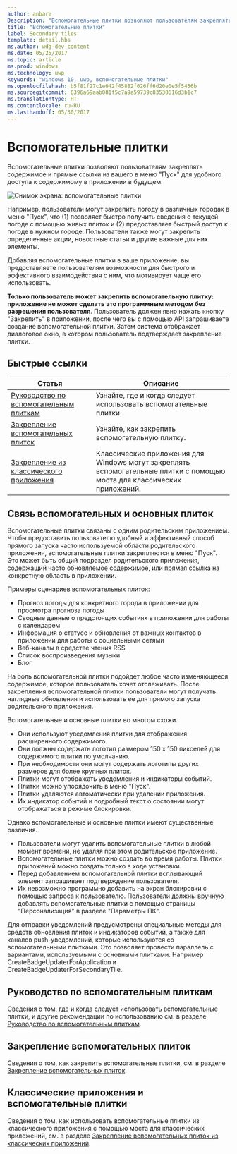 ```yaml
---
author: anbare
Description: "Вспомогательные плитки позволяют пользователям закреплять содержимое и прямые ссылки из вашего в меню &quot;Пуск&quot; для удобного доступа к содержимому в приложении в будущем."
title: "Вспомогательные плитки"
label: Secondary tiles
template: detail.hbs
ms.author: wdg-dev-content
ms.date: 05/25/2017
ms.topic: article
ms.prod: windows
ms.technology: uwp
keywords: "windows 10, uwp, вспомогательные плитки"
ms.openlocfilehash: b5f81f27c1e042f45882f026ff6d20e0e5f5456b
ms.sourcegitcommit: 6396a69aab081f5c7a9a59739c83538616d3b1c7
ms.translationtype: HT
ms.contentlocale: ru-RU
ms.lasthandoff: 05/30/2017
---
```

# <a name="secondary-tiles"></a>Вспомогательные плитки
<link rel="stylesheet" href="https://az835927.vo.msecnd.net/sites/uwp/Resources/css/custom.css">

Вспомогательные плитки позволяют пользователям закреплять содержимое и прямые ссылки из вашего в меню "Пуск" для удобного доступа к содержимому в приложении в будущем.

![Снимок экрана: вспомогательные плитки](images/secondarytiles.png)

Например, пользователи могут закрепить погоду в различных городах в меню "Пуск", что (1) позволяет быстро получить сведения о текущей погоде с помощью живых плиток и (2) предоставляет быстрый доступ к погоде в нужном городе. Пользователи также могут закрепить определенные акции, новостные статьи и другие важные для них элементы.

Добавляя вспомогательные плитки в ваше приложение, вы предоставляете пользователям возможности для быстрого и эффективного взаимодействия с ним, что мотивирует чаще его использовать.

**Только пользователь может закрепить вспомогательную плитку: приложение не может сделать это программным методом без разрешения пользователя**. Пользователь должен явно нажать кнопку "Закрепить" в приложении, после чего вы с помощью API запрашиваете создание вспомогательной плитки. Затем система отображает диалоговое окно, в котором пользователь подтверждает закрепление плитки.

## <a name="quick-links"></a>Быстрые ссылки

| Статья | Описание |
| --- | --- |
| [Руководство по вспомогательным плиткам](tiles-and-notifications-secondary-tiles-guidance.md) | Узнайте, где и когда следует использовать вспомогательные плитки. |
| [Закрепление вспомогательных плиток](tiles-and-notifications-secondary-tiles-pinning.md) | Узнайте, как закрепить вспомогательную плитку. |
| [Закрепление из классического приложения](tiles-and-notifications-secondary-tiles-desktop-pinning.md) | Классические приложения для Windows могут закреплять вспомогательные плитки с помощью моста для классических приложений. |


## <a name="secondary-tiles-in-relation-to-primary-tiles"></a>Связь вспомогательных и основных плиток

Вспомогательные плитки связаны с одним родительским приложением. Чтобы предоставить пользователю удобный и эффективный способ прямого запуска часто используемой области родительского приложения, вспомогательные плитки закрепляются в меню "Пуск". Это может быть общий подраздел родительского приложения, содержащий часто обновляемое содержимое, или прямая ссылка на конкретную область в приложении.

Примеры сценариев вспомогательных плиток:

* Прогноз погоды для конкретного города в приложении для просмотра прогноза погоды
* Сводные данные о предстоящих событиях в приложении для работы с календарем
* Информация о статусе и обновления от важных контактов в приложении для работы с социальными сетями
* Веб-каналы в средстве чтения RSS
* Список воспроизведения музыки
* Блог

На роль вспомогательной плитки подойдет любое часто изменяющееся содержимое, которое пользователь хочет отслеживать. После закрепления вспомогательной плитки пользователи могут получать наглядные обновления и использовать ее для прямого запуска родительского приложения.

Вспомогательные и основные плитки во многом схожи.

* Они используют уведомления плитки для отображения расширенного содержимого.
* Они должны содержать логотип размером 150 x 150 пикселей для содержимого плитки по умолчанию.
* При необходимости они могут содержать логотипы других размеров для более крупных плиток.
* Плитки могут отображать уведомления и индикаторы событий.
* Плитки можно упорядочить в меню "Пуск".
* Плитки удаляются автоматически при удалении приложения.
* Их индикатор событий и подробный текст о состоянии могут отображаться в режиме блокировки.

Однако вспомогательные и основные плитки имеют существенные различия.

* Пользователи могут удалить вспомогательные плитки в любой момент времени, не удаляя при этом родительское приложение.
* Вспомогательные плитки можно создать во время работы. Плитки приложений можно создать только в ходе установки.
* Перед добавлением вспомогательной плитки всплывающий элемент запрашивает подтверждение пользователя.
* Их невозможно программно добавить на экран блокировки с помощью запроса к пользователю. Пользователи должны вручную добавлять вспомогательные плитки с помощью страницы "Персонализация" в разделе "Параметры ПК".

Для отправки уведомлений предусмотрены специальные методы для средств обновления плиток и индикаторов событий, а также для каналов push-уведомлений, которые используются со вспомогательными плитками. Это позволяет провести параллель с вариантами, используемыми с основными плитками. Например CreateBadgeUpdaterForApplication и CreateBadgeUpdaterForSecondaryTile.


## <a name="guidance-on-secondary-tiles"></a>Руководство по вспомогательным плиткам
Сведения о том, где и когда следует использовать вспомогательные плитки, и другие рекомендации по использованию см. в разделе [Руководство по вспомогательным плиткам](tiles-and-notifications-secondary-tiles-guidance.md).


## <a name="pinning-secondary-tiles"></a>Закрепление вспомогательных плиток
Сведения о том, как закрепить вспомогательные плитки, см. в разделе [Закрепление вспомогательных плиток](tiles-and-notifications-secondary-tiles-pinning.md).


## <a name="desktop-applications-and-secondary-tiles"></a>Классические приложения и вспомогательные плитки
Сведения о том, как использовать вспомогательные плитки из классического приложения с помощью моста для классических приложений, см. в разделе [Закрепление вспомогательных плиток из классических приложений](tiles-and-notifications-secondary-tiles-desktop-pinning.md).